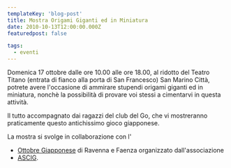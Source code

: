 ```yaml
---
templateKey: 'blog-post'
title: Mostra Origami Giganti ed in Miniatura
date: 2010-10-13T12:00:00.000Z
featuredpost: false

tags:
  - eventi
---
```



Domenica 17 ottobre dalle ore 10.00 alle ore 18.00, al ridotto del Teatro Titano (entrata di fianco alla porta di San Francesco) San Marino Città, potrete avere l'occasione di ammirare stupendi origami giganti ed in miniatura, nonchè la possibilità di provare voi stessi a cimentarvi in questa attività. 

 Il tutto accompagnato dai ragazzi del club del Go, che vi mostreranno praticamente questo antichissimo gioco giapponese. 

 La mostra si svolge in collaborazione con l'
 - [Ottobre Giapponese](http://www.ascig.it/ottobregiapponese/ottobregiapponese2008.html) di Ravenna e Faenza organizzato dall'associazione 
 - [ASCIG](http://www.ascig.it). 


